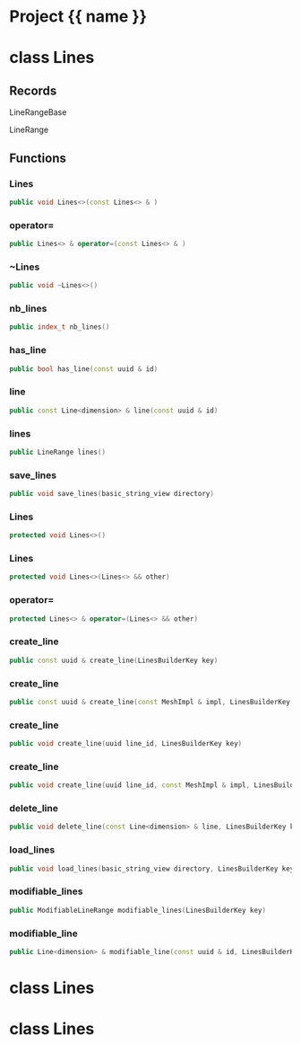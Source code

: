 <script setup>
import {useRoute} from 'vitepress'
const {path} = useRoute()
const tokens = path.split('/')
const words = tokens[2].split('-');
for (let i = 0; i < words.length; i++) {
    words[i] = words[i].charAt(0).toUpperCase() + words[i].slice(1);
    words[i] = words[i].replace('geode', 'Geode')
}
const name = words.join('-');
</script>
# Project {{ name }}

# class Lines


## Records

LineRangeBase

LineRange



## Functions

### Lines

```cpp
public void Lines<>(const Lines<> & )
```


### operator=

```cpp
public Lines<> & operator=(const Lines<> & )
```


### ~Lines

```cpp
public void ~Lines<>()
```


### nb_lines

```cpp
public index_t nb_lines()
```


### has_line

```cpp
public bool has_line(const uuid & id)
```


### line

```cpp
public const Line<dimension> & line(const uuid & id)
```


### lines

```cpp
public LineRange lines()
```


### save_lines

```cpp
public void save_lines(basic_string_view directory)
```


### Lines

```cpp
protected void Lines<>()
```


### Lines

```cpp
protected void Lines<>(Lines<> && other)
```


### operator=

```cpp
protected Lines<> & operator=(Lines<> && other)
```


### create_line

```cpp
public const uuid & create_line(LinesBuilderKey key)
```


### create_line

```cpp
public const uuid & create_line(const MeshImpl & impl, LinesBuilderKey key)
```


### create_line

```cpp
public void create_line(uuid line_id, LinesBuilderKey key)
```


### create_line

```cpp
public void create_line(uuid line_id, const MeshImpl & impl, LinesBuilderKey key)
```


### delete_line

```cpp
public void delete_line(const Line<dimension> & line, LinesBuilderKey key)
```


### load_lines

```cpp
public void load_lines(basic_string_view directory, LinesBuilderKey key)
```


### modifiable_lines

```cpp
public ModifiableLineRange modifiable_lines(LinesBuilderKey key)
```


### modifiable_line

```cpp
public Line<dimension> & modifiable_line(const uuid & id, LinesBuilderKey key)
```




# class Lines


# class Lines


